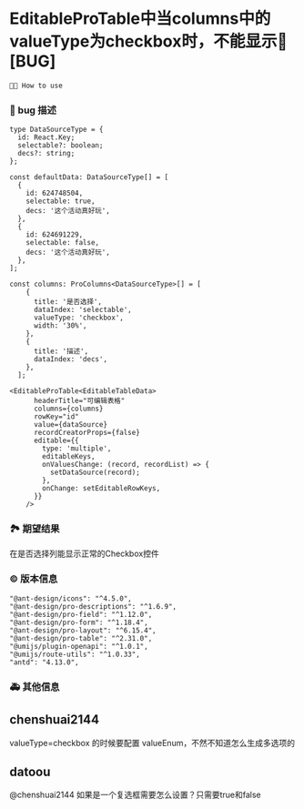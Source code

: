 # EditableProTable中当columns中的valueType为checkbox时，不能显示🐛[BUG]

`🤷🏼 How to use`

### 🐛 bug 描述

```
type DataSourceType = {
  id: React.Key;
  selectable?: boolean;
  decs?: string;
};

const defaultData: DataSourceType[] = [
  {
    id: 624748504,
    selectable: true,
    decs: '这个活动真好玩',
  },
  {
    id: 624691229,
    selectable: false,
    decs: '这个活动真好玩',
  },
];

const columns: ProColumns<DataSourceType>[] = [
    {
      title: '是否选择',
      dataIndex: 'selectable',
      valueType: 'checkbox',
      width: '30%',
    },
    {
      title: '描述',
      dataIndex: 'decs',
    },
  ];

<EditableProTable<EditableTableData>
      headerTitle="可编辑表格"
      columns={columns}
      rowKey="id"
      value={dataSource}
      recordCreatorProps={false}
      editable={{
        type: 'multiple',
        editableKeys,
        onValuesChange: (record, recordList) => {
          setDataSource(record);
        },
        onChange: setEditableRowKeys,
      }}
    />

```

### 🏞 期望结果

在是否选择列能显示正常的Checkbox控件

### © 版本信息

    "@ant-design/icons": "^4.5.0",
    "@ant-design/pro-descriptions": "^1.6.9",
    "@ant-design/pro-field": "^1.12.0",
    "@ant-design/pro-form": "^1.18.4",
    "@ant-design/pro-layout": "^6.15.4",
    "@ant-design/pro-table": "^2.31.0",
    "@umijs/plugin-openapi": "^1.0.1",
    "@umijs/route-utils": "^1.0.33",
    "antd": "4.13.0",

### 🚑 其他信息

<!--
如截图等其他信息可以贴在这里
-->

## chenshuai2144

valueType=checkbox 的时候要配置 valueEnum，不然不知道怎么生成多选项的

## datoou

@chenshuai2144 如果是一个复选框需要怎么设置？只需要true和false
